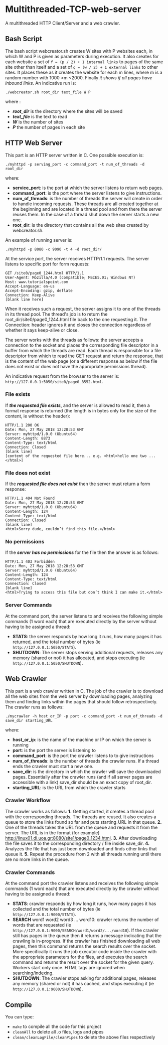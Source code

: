 # Multithreaded-TCP-web-server
A multithreaded HTTP Client/Server and a web crawler.


## Bash Script
The bash script webcreator.sh creates W sites with P websites each, in which W and P is given as parameters during execution. It also creates for each website a set of `f = (p / 2) + 1 internal links` to pages of the same site other than itself and a set of `q = (w / 2) + 1 external links` to other sites. It places these as it creates the website for each m lines, where m is a random number with 1000 <m <2000. Finally *it shows if all pages have inbound links*. An indicative run is: 
```
./webcreator.sh root_dir text_file W P
```
where :
  - ***root_dir*** is the directory where the sites will be saved
  - ***text_file*** is the text to read
  - ***W*** is the number of sites
  - ***P*** the number of pages in each site
  
## HTTP Web Server
This part is an HTTP server written in C. One possible execution is:
  
```
./myhttpd -p serving_port -c command_port -t num_of_threads -d root_dir
```
where:
  - **service_port**: is the port at which the server listens to return web pages.
  - **command_port**: is the port where the server listens to give instructions.
  - **num_of_threads**: is the number of threads the server will create in order to handle incoming requests. These threads are all created together at the beginning and are located in a thread pool and from there the server reuses them. In the case of a thread shut down the server starts a new one.
  - **root_dir**: is the directory that contains all the web sites created by webcreator.sh.
  
An example of running server is:
```
./myhttpd -p 8080 -c 9090 -t 4 -d root_dir/  
```
  
At the service port, the server receives HTTP/1.1 requests. The server listens to specific port for form requests:
```
GET /site0/page0_1244.html HTTP/1.1
User-Agent: Mozilla/4.0 (compatible; MSIE5.01; Windows NT)
Host: www.tutorialspoint.com
Accept-Language: en-us
Accept-Encoding: gzip, deflate
Connection: Keep-Alive
[blank line here]
```

When it receives such a request, the server assigns it to one of the threads in its thread pool. The thread's job is to return the root_dir/site0/page0_1244.html file back to the one requesting it. The Connection: header ignores it and closes the connection regardless of whether it says keep-alive or close.

The server works with the threads as follows: the server accepts a connection to the socket and places the corresponding file descriptor in a buffer from which the threads are read. Each thread is responsible for a file descriptor from which to read the GET request and return the response, that is the content of the web page (or a different response as below if the file does not exist or does not have the appropriate permissions thread).

An indicative request from the browser to the server is: `http://127.0.0.1:5050/site0/page0_8552.html`.

### File exists
If ***the requested file exists***, and the server is allowed to read it, then a format response is returned (the length is in bytes only for the size of the content, ie without the header):

```
HTTP/1.1 200 OK
Date: Mon, 27 May 2018 12:28:53 GMT
Server: myhttpd/1.0.0 (Ubuntu64)
Content-Length: 8873
Content-Type: text/html
Connection: Closed
[blank line]
[content of the requested file here... e.g. <html>hello one two ...</html>]
```


### File does not exist
If the ***requested file does not exist*** then the server must return a form response:
```
HTTP/1.1 404 Not Found
Date: Mon, 27 May 2018 12:28:53 GMT
Server: myhttpd/1.0.0 (Ubuntu64)
Content-Length: 124
Content-Type: text/html
Connection: Closed
[blank line]
<html>Sorry dude, couldn’t find this file.</html>
```

### No permissions
If the ***server has no permissions*** for the file then the answer is as follows:
```
HTTP/1.1 403 Forbidden
Date: Mon, 27 May 2018 12:28:53 GMT
Server: myhttpd/1.0.0 (Ubuntu64)
Content-Length: 124
Content-Type: text/html
Connection: Closed
[blank line]
<html>Trying to access this file but don’t think I can make it.</html>
```


### Server Commands
At the command port, the server listens to and receives the following simple commands (1 word each) that are executed directly by the server without having to be assigned a thread:

  - **STATS**: the server responds by how long it runs, how many pages it has returned, and the total number of bytes (ie `http://127.0.0.1:5050/STATS`).
  - **SHUTDOWN**: The server stops serving additional requests, releases any memory (shared or not) it has allocated, and stops executing (ie `http://127.0.0.1:5050/SHUTDOWN`).


## Web Crawler
This part is a web crawler written in C. The job of the crawler is to download all the web sites from the web server by downloading pages, analyzing them and finding links within the pages that should follow retrospectively. The crawler runs as follows:

```
./mycrawler -h host_or_IP -p port -c command_port -t num_of_threads -d save_dir starting_URL
```

where:
  - **host_or_ip**: is the name of the machine or IP on which the server is running
  - **port**: is the port the server is listening to
  - **command_port**: is the port the crawler listens to to give instructions
  - **num_of_threads**: is the number of threads the crawler runs. If a thread ends the crawler must start a new one.
  - **save_dir**: is the directory in which the crawler will save the downloaded pages. Essentially after the crawler runs (and if all server pages are accessible with a link) save_dir should be an exact copy of root_dir.
  - **starting_URL**: is the URL from which the crawler starts
  
  
### Crawler Workflow
The crawler works as follows:
**1.** Getting started, it creates a thread pool with the corresponding threads. The threads are reused. It also creates a queue to store the links found so far and puts starting_URL in that queue.
**2.** One of the threads takes the URL from the queue and requests it from the server. The URL is in the format (for example) http://linux01.di.uoa.gr:8080/site1/page0_1234.html.
**3.** After downloading the file saves it to the corresponding directory / file inside save_dir.
**4.** Analyzes the file that has just been downloaded and finds other links that queue it.
**5.** Repeat the procedure from 2 with all threads running until there are no more links in the queue.


### Crawler Commands
At the command port the crawler listens and receives the following simple commands (1 word each) that are executed directly by the crawler without having to be assigned a thread:

  - **STATS**: crawler responds by how long it runs, how many pages it has collected and the total number of bytes (ie `http://127.0.0.1:9000/STATS`).
  - **SEARCH** word1 word2 word3 ... word10: crawler returns the number of words that are requested (ie `http://127.0.0.1:9000/SEARCH/word1/word2/.../word10`). If the crawler still has pages in the queue then it returns a message indicating that the crawling is in-progress. If the crawler has finished downloading all web pages, then this command returns the search results over the socket. More specifically it runs the job executor code inside the crawler with the appropriate parameters for the files, and executes the search command and returns the result over the socket for the given query. Workers start only once. HTML tags are ignored when searching/indexing. 
  - **SHUTDOWN**: The crawler stops asking for additional pages, releases any memory (shared or not) it has cached, and stops executing it (ie `http://127.0.0.1:9000/SHUTDOWN`).
  
## Compile
You can type:
  - `make` to compile all the code for this project
  - `cleanAll` to delete all .o files, logs and pipes
  - `clean/cleanLogFile/cleanPipes` to delete the above files respectively



